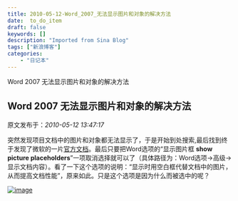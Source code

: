 ```yaml
---
title: 2010-05-12-Word_2007_无法显示图片和对象的解决方法
date:  to_do_item
draft: false
keywords: []
description: "Imported from Sina Blog"
tags: ["新浪博客"]
categories: 
    - "日记本"
---
```

Word 2007 无法显示图片和对象的解决方法
## Word 2007 无法显示图片和对象的解决方法

 原文发布于：*2010-05-12 13:47:17*

突然发现项目文档中的图片和对象都无法显示了，于是开始到处搜索,最后找到终于发现了微软的一片[官方文档](http&#58;//support.microsoft.com/kb/918788/zh-cn)。最后只要把Word选项的“显示图片框
**show picture
placeholders**”一项取消选择就可以了（具体路径为：Word选项->高级->显示文档内容）。看了一下这个选项的说明：“显示时用空白框代替文档中的图片，从而提高文档性能”，原来如此。只是这个选项是因为什么而被选中的呢？

[![image](https&#58;//lpqaaa.bay.livefilestore.com/y1mCjssyWRnRQyrK7Eu4tNIdEBHidWgeyNnixVQ3Td6GKRcE-ThWCsFqynC_DYGLqRtTy7ugoD59Oe8jiRS0ymHKElhz4z5NgyAKdtjEGjenP6tbvhyYQAN7llMfRjIdPmFyB1pPy092B_MYs8VKkiI1g/image_thumb[3]%204122DCE9.png)](https&#58;//lpqaaa.bay.livefilestore.com/y1mzbVQIJ2oHlabmD2S129Ven06lnUSi21qI-DlsnTQbd4MTaG9kmfwQZk57stv9FB4vqRL6368363RHjfxt7uqWPZtiQaALs0pE5Q_3td74WzR0aiRALwGM1xkM7YJiNWa86YuRdhNL8bcfyxhfNCmFQ/image[5]%2075E0F40D.png)


